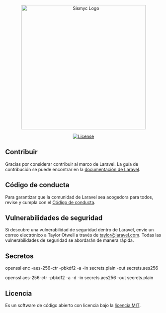 <p align="center"><a href="https://laravel.com" target="_blank"><img src="https://raw.githubusercontent.com/Sismyc/sismyc-laravel/main/public/logo.jpg" width="400" alt="Sismyc Logo"></a></p>

<p align="center">
<a href="https://packagist.org/packages/laravel/framework"><img src="https://img.shields.io/packagist/l/laravel/framework" alt="License"></a>
</p>

## Contribuir

Gracias por considerar contribuir al marco de Laravel. La guía de contribución se puede encontrar en la [documentación de Laravel](https://laravel.com/docs/contributions).

## Código de conducta

Para garantizar que la comunidad de Laravel sea acogedora para todos, revise y cumpla con el [Código de conducta](https://laravel.com/docs/contributions#code-of-conduct).

## Vulnerabilidades de seguridad

Si descubre una vulnerabilidad de seguridad dentro de Laravel, envíe un correo electrónico a Taylor Otwell a través de [taylor@laravel.com](mailto:taylor@laravel.com). Todas las vulnerabilidades de seguridad se abordarán de manera rápida.

## Secretos

openssl enc -aes-256-ctr -pbkdf2 -a -in secrets.plain -out secrets.aes256

openssl aes-256-ctr -pbkdf2 -a -d -in secrets.aes256 -out secrets.plain

## Licencia

Es un software de código abierto con licencia bajo la [licencia MIT](https://opensource.org/licenses/MIT).
